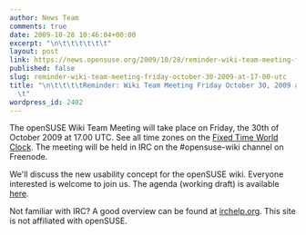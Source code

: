 ```yaml
---
author: News Team
comments: true
date: 2009-10-28 10:46:04+00:00
excerpt: "\n\t\t\t\t\t\t"
layout: post
link: https://news.opensuse.org/2009/10/28/reminder-wiki-team-meeting-friday-october-30-2009-at-17-00-utc/
published: false
slug: reminder-wiki-team-meeting-friday-october-30-2009-at-17-00-utc
title: "\n\t\t\t\tReminder: Wiki Team Meeting Friday October 30, 2009 at 17.00 UTC\t\
  \t"
wordpress_id: 2402
---
```

The openSUSE Wiki Team Meeting will take place on Friday, the 30th of October 2009 at 17.00 UTC. See all time zones on the [Fixed Time World Clock](http://tinyurl.com/yhvmycg). The meeting will be held in IRC on the #opensuse-wiki channel on Freenode.

We'll discuss the new usability concept for the openSUSE wiki. Everyone interested is welcome to join us. The agenda (working draft) is available [here](http://lists.opensuse.org/opensuse-wiki/2009-10/msg00100.html).

Not familiar with IRC? A good overview can be found at [irchelp.org](http://www.irchelp.org/). This site is not affiliated with openSUSE.		
